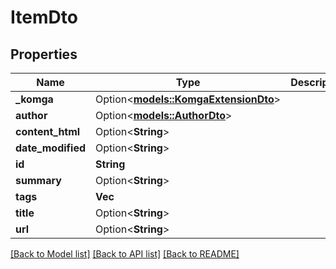 # ItemDto

## Properties

Name | Type | Description | Notes
------------ | ------------- | ------------- | -------------
**_komga** | Option<[**models::KomgaExtensionDto**](KomgaExtensionDto.md)> |  | [optional]
**author** | Option<[**models::AuthorDto**](AuthorDto.md)> |  | [optional]
**content_html** | Option<**String**> |  | [optional]
**date_modified** | Option<**String**> |  | [optional]
**id** | **String** |  | 
**summary** | Option<**String**> |  | [optional]
**tags** | **Vec<String>** |  | 
**title** | Option<**String**> |  | [optional]
**url** | Option<**String**> |  | [optional]

[[Back to Model list]](../README.md#documentation-for-models) [[Back to API list]](../README.md#documentation-for-api-endpoints) [[Back to README]](../README.md)


